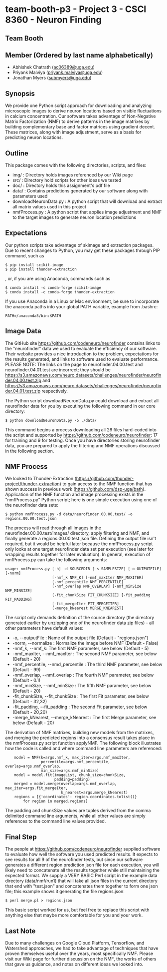 # team-booth-p3 - Project 3 - CSCI 8360 - Neuron Finding
## Team Booth

## Member (Ordered by last name alphabetically)
* Abhishek Chatrath (ac06389@uga.edu)
* Priyank Malviya (priyank.malviya@uga.edu)
* Jonathan Myers (submyers@uga.edu)

## Synopsis

We provide one Python script approach for downloading and analyzing microscopic images to derive neuron locations based on visible fluctuations in calcium concentration. Our software takes advantage of Non-Negative Matrix Factorization (NMF) to derive patterns in the image matrixes by building complementary base and factor matrices using gradient decent. These matrices, along with image adjustment, serve as a basis for predicting neuron locations.

## Outline

This package comes with the following directories, scripts, and files:

* img/ : Directory holds images referenced by our Wiki page
* src/ : Directory hold scripts for other ideas we tested
* doc/ : Directory holds this assignment's pdf file
* data/ : Contains predictions generated by our software along with parameters used
* downloadNeuronData.py : A python script that will download and extract all matrix values used in this project
* nmfProcess.py : A python script that applies image adjustment and NMF to the target images to generate neuron location predictions

## Expectations

Our python scripts take advantage of skimage and extraction packages. Due to recent changes to Python, you may get these packages through PIP command, such as 

```
$ pip install scikit-image
$ pip install thunder-extraction
```

, or, if you are using Anaconda, commands such as

```
$ conda install -c conda-forge scikit-image
$ conda install -c conda-forge thunder-extraction
```

If you use Anaconda in a Linux or Mac environment, be sure to incorporate the anaconda paths into your global PATH variable, example from .bashrc:

```
PATH=/anaconda3/bin:$PATH
```

## Image Data

The GitHub site https://github.com/codeneuro/neurofinder contains links to the "neurofinder" data we used to evaluate the efficiency of our software. Their website provides a nice introduction to the problem, expectations for the results generated, and links to software used to evaluate performance. PLEASE NOTE: The links on the page to neurofinder.04.00.test and neurofinder.04.01.test are incorrect; they should be https://s3.amazonaws.com/neuro.datasets/challenges/neurofinder/neurofinder.04.00.test.zip and https://s3.amazonaws.com/neuro.datasets/challenges/neurofinder/neurofinder.04.01.test.zip respectively.

The Python script downloadNeuronData.py could download and extract all neurofinder data for you by executing the following command in our core directory:

```
$ python downloadNeuronData.py -o ./data/
```

This command begins a process downloading all 26 files hard-coded into the script and supported by https://github.com/codeneuro/neurofinder: 17 for training and 9 for testing. Once you have directories storing neurofinder data, you are prepared to apply the filtering and NMF operations discussed in the following section.

## NMF Process

We looked to Thunder-Extraction (https://github.com/thunder-project/thunder-extraction) to gain access to the NMF function that has shown success in previous work (https://github.com/dsp-uga/bath). Application of the NMF function and image processing exists in the "nmfProcess.py" Python script; here is one simple execution using one of the neurofinder data sets:


```
$ python nmfProcess.py -d data/neurofinder.00.00.test/ -o regions.00.00.test.json
```


The process will read through all images in the neurofinder.00.00.test/images/ directory, apply filtering and NMF, and finally generate a regions.00.00.test.json file. Defining the output file isn't required, but it would be helpful later because the nmfProcess.py script only looks at one target neurofinder data set per execution (see later for wrapping results together for later evaluation). In general, execution of nmfProcess.py can take the following arguments:

```
usage: nmfProcess.py [-h] -d SOURCEDIR [-s SAMPLESIZE] [-o OUTPUTFILE] [-norm]
                     [-nmf_k NMF_K] [-nmf_maxIter NMF_MAXITER]
                     [-nmf_percentile NMF_PERCENTILE]
                     [-nmf_overlap NMF_OVERLAP] [-nmf_minSize NMF_MINSIZE]
                     [-fit_chunkSize FIT_CHUNKSIZE] [-fit_padding FIT_PADDING]
                     [-fit_mergeIter FIT_MERGEITER]
                     [-merge_kNearest MERGE_KNEAREST]
```


The script only demands definition of the source directory (the directory generated earlier by unzipping one of the neurofinder data zip files) - all other parameters have default values:


* -o, --outputFile : Name of the output file (Default - "regions.json")
* -norm, --normalize : Normalize the image before NMF (Default - False)
* -nmf_k, --nmf_k: The first NMF parameter, see below (Default - 5)
* -nmf_maxIter, --nmf_maxIter : The second NMF parameter, see below (Default - 20)
* -nmf_percentile, --nmd_percentile : The third NMF parameter, see below (Default - 99)
* -nmf_overlap, --nmf_overlap : The fourth NMF parameter, see below (Default - 0.1)
* -nmf_minSize, --nmf_minSize : The fifth NMF parameter, see below (Default - 20)
* -fit_chunkSize, --fit_chunkSize : The first Fit parameter, see below (Default - 32,32)
* -fit_padding, --fit_padding : The second Fit parameter, see below (Default - 20,20)
* -merge_kNearest, --merge_kNearest : The first Merge parameter, see below (Default - 20)


The derivation of NMF matrixes, building new models from the matrixes, and merging the predicted regions into a consensus result takes place in the nmfProcess.py script function applyNMF. The following block illustrates how the code is called and where command line parameters are referenced:


```
    model = NMF(k=args.nmf_k, max_iter=args.nmf_maxIter,
                percentile=args.nmf_percentile, overlap=args.nmf_overlap,
                min_size=args.nmf_minSize)
    model = model.fit(imageList, chunk_size=chunkSize,
                      padding=padding)
    merged = model.merge(overlap=args.nmf_overlap, max_iter=args.fit_mergeIter,
                         k_nearest=args.merge_kNearest)
    regions = [{'coordinates': region.coordinates.tolist()}
        for region in merged.regions]
```


The padding and chunkSize values are tuples derived from the comma delimited command line arguments, while all other values are simply references to the command line values provided.

## Final Step

The people at https://github.com/codeneuro/neurofinder supplied software to evaluate how well the software you used predicted results. It expects to see results for all 9 of the neurofinder tests, but since our software generates a different region prediction json file for each execution, you will likely need to concatenate all the results together while still maintaining the expected format. We supply a VERY BASIC Perl script in the example data directory (data/nmf/run1) that will take all json files in the current directory that end with "test.json" and concatenates them together to form one json file; this example shows it generating the file regions.json:


```
$ perl merge.pl > regions.json
```


This basic script worked for us, but feel free to replace this script with anything else that maybe more comfortable for you and your work.

## Last Note

Due to many challenges on Google Cloud Platform, Tensorflow, and Watershed approaches, we had to take advantage of techniques that have proven themselves useful over the years, most specifically NMF. Please visit our Wiki page for further discussion on the NMF, the works of others that gave us guidance, and notes on different ideas we looked into.

 
